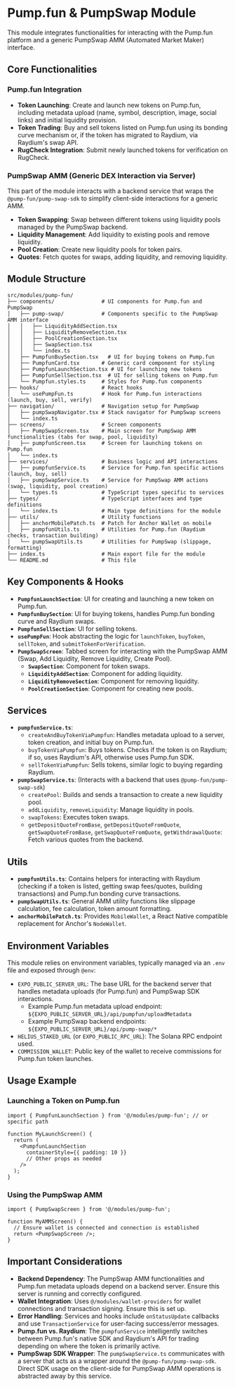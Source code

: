 # Pump.fun & PumpSwap Module

This module integrates functionalities for interacting with the Pump.fun platform and a generic PumpSwap AMM (Automated Market Maker) interface.

## Core Functionalities

### Pump.fun Integration
- **Token Launching**: Create and launch new tokens on Pump.fun, including metadata upload (name, symbol, description, image, social links) and initial liquidity provision.
- **Token Trading**: Buy and sell tokens listed on Pump.fun using its bonding curve mechanism or, if the token has migrated to Raydium, via Raydium's swap API.
- **RugCheck Integration**: Submit newly launched tokens for verification on RugCheck.

### PumpSwap AMM (Generic DEX Interaction via Server)
This part of the module interacts with a backend service that wraps the `@pump-fun/pump-swap-sdk` to simplify client-side interactions for a generic AMM.
- **Token Swapping**: Swap between different tokens using liquidity pools managed by the PumpSwap backend.
- **Liquidity Management**: Add liquidity to existing pools and remove liquidity.
- **Pool Creation**: Create new liquidity pools for token pairs.
- **Quotes**: Fetch quotes for swaps, adding liquidity, and removing liquidity.

## Module Structure

```
src/modules/pump-fun/
├── components/               # UI components for Pump.fun and PumpSwap
│   ├── pump-swap/            # Components specific to the PumpSwap AMM interface
│   │   ├── LiquidityAddSection.tsx
│   │   ├── LiquidityRemoveSection.tsx
│   │   ├── PoolCreationSection.tsx
│   │   ├── SwapSection.tsx
│   │   └── index.ts
│   ├── PumpfunBuySection.tsx   # UI for buying tokens on Pump.fun
│   ├── PumpfunCard.tsx       # Generic card component for styling
│   ├── PumpfunLaunchSection.tsx # UI for launching new tokens
│   ├── PumpfunSellSection.tsx  # UI for selling tokens on Pump.fun
│   └── Pumpfun.styles.ts     # Styles for Pump.fun components
├── hooks/                    # React hooks
│   └── usePumpFun.ts         # Hook for Pump.fun interactions (launch, buy, sell, verify)
├── navigation/               # Navigation setup for PumpSwap
│   ├── pumpSwapNavigator.tsx # Stack navigator for PumpSwap screens
│   └── index.ts
├── screens/                  # Screen components
│   ├── PumpSwapScreen.tsx    # Main screen for PumpSwap AMM functionalities (tabs for swap, pool, liquidity)
│   ├── pumpfunScreen.tsx     # Screen for launching tokens on Pump.fun
│   └── index.ts
├── services/                 # Business logic and API interactions
│   ├── pumpfunService.ts     # Service for Pump.fun specific actions (launch, buy, sell)
│   ├── pumpSwapService.ts    # Service for PumpSwap AMM actions (swap, liquidity, pool creation)
│   └── types.ts              # TypeScript types specific to services
├── types/                    # TypeScript interfaces and type definitions
│   └── index.ts              # Main type definitions for the module
├── utils/                    # Utility functions
│   ├── anchorMobilePatch.ts  # Patch for Anchor Wallet on mobile
│   ├── pumpfunUtils.ts       # Utilities for Pump.fun (Raydium checks, transaction building)
│   └── pumpSwapUtils.ts      # Utilities for PumpSwap (slippage, formatting)
├── index.ts                  # Main export file for the module
└── README.md                 # This file
```

## Key Components & Hooks

-   **`PumpfunLaunchSection`**: UI for creating and launching a new token on Pump.fun.
-   **`PumpfunBuySection`**: UI for buying tokens, handles Pump.fun bonding curve and Raydium swaps.
-   **`PumpfunSellSection`**: UI for selling tokens.
-   **`usePumpFun`**: Hook abstracting the logic for `launchToken`, `buyToken`, `sellToken`, and `submitTokenForVerification`.
-   **`PumpSwapScreen`**: Tabbed screen for interacting with the PumpSwap AMM (Swap, Add Liquidity, Remove Liquidity, Create Pool).
    -   **`SwapSection`**: Component for token swaps.
    -   **`LiquidityAddSection`**: Component for adding liquidity.
    -   **`LiquidityRemoveSection`**: Component for removing liquidity.
    -   **`PoolCreationSection`**: Component for creating new pools.

## Services

-   **`pumpfunService.ts`**:
    -   `createAndBuyTokenViaPumpfun`: Handles metadata upload to a server, token creation, and initial buy on Pump.fun.
    -   `buyTokenViaPumpfun`: Buys tokens. Checks if the token is on Raydium; if so, uses Raydium's API, otherwise uses Pump.fun SDK.
    -   `sellTokenViaPumpfun`: Sells tokens, similar logic to buying regarding Raydium.
-   **`pumpSwapService.ts`**: (Interacts with a backend that uses `@pump-fun/pump-swap-sdk`)
    -   `createPool`: Builds and sends a transaction to create a new liquidity pool.
    -   `addLiquidity`, `removeLiquidity`: Manage liquidity in pools.
    -   `swapTokens`: Executes token swaps.
    -   `getDepositQuoteFromBase`, `getDepositQuoteFromQuote`, `getSwapQuoteFromBase`, `getSwapQuoteFromQuote`, `getWithdrawalQuote`: Fetch various quotes from the backend.

## Utils

-   **`pumpfunUtils.ts`**: Contains helpers for interacting with Raydium (checking if a token is listed, getting swap fees/quotes, building transactions) and Pump.fun bonding curve transactions.
-   **`pumpSwapUtils.ts`**: General AMM utility functions like slippage calculation, fee calculation, token amount formatting.
-   **`anchorMobilePatch.ts`**: Provides `MobileWallet`, a React Native compatible replacement for Anchor's `NodeWallet`.

## Environment Variables

This module relies on environment variables, typically managed via an `.env` file and exposed through `@env`:

-   `EXPO_PUBLIC_SERVER_URL`: The base URL for the backend server that handles metadata uploads (for Pump.fun) and PumpSwap SDK interactions.
    -   Example Pump.fun metadata upload endpoint: `${EXPO_PUBLIC_SERVER_URL}/api/pumpfun/uploadMetadata`
    -   Example PumpSwap backend endpoints: `${EXPO_PUBLIC_SERVER_URL}/api/pump-swap/*`
-   `HELIUS_STAKED_URL` (or `EXPO_PUBLIC_RPC_URL`): The Solana RPC endpoint used.
-   `COMMISSION_WALLET`: Public key of the wallet to receive commissions for Pump.fun token launches.

## Usage Example

### Launching a Token on Pump.fun

```tsx
import { PumpfunLaunchSection } from '@/modules/pump-fun'; // or specific path

function MyLaunchScreen() {
  return (
    <PumpfunLaunchSection
      containerStyle={{ padding: 10 }}
      // Other props as needed
    />
  );
}
```

### Using the PumpSwap AMM

```tsx
import { PumpSwapScreen } from '@/modules/pump-fun';

function MyAMMScreen() {
  // Ensure wallet is connected and connection is established
  return <PumpSwapScreen />;
}
```

## Important Considerations

-   **Backend Dependency**: The PumpSwap AMM functionalities and Pump.fun metadata uploads depend on a backend server. Ensure this server is running and correctly configured.
-   **Wallet Integration**: Uses `@/modules/wallet-providers` for wallet connections and transaction signing. Ensure this is set up.
-   **Error Handling**: Services and hooks include `onStatusUpdate` callbacks and use `TransactionService` for user-facing success/error messages.
-   **Pump.fun vs. Raydium**: The `pumpfunService` intelligently switches between Pump.fun's native SDK and Raydium's API for trading depending on where the token is primarily active.
-   **PumpSwap SDK Wrapper**: The `pumpSwapService.ts` communicates with a server that acts as a wrapper around the `@pump-fun/pump-swap-sdk`. Direct SDK usage on the client-side for PumpSwap AMM operations is abstracted away by this service.

